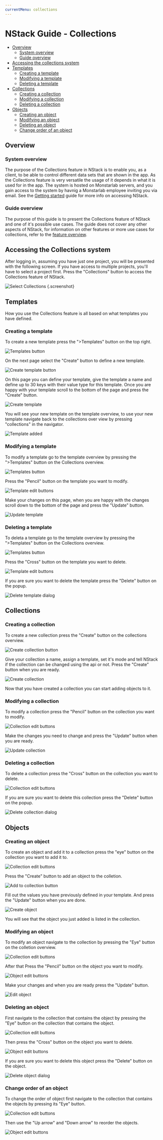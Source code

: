 ```yaml
---
currentMenu: collections
---
```


# NStack Guide - Collections

* [Overview](#overview)
	* [System overview](#system-overview)
	* [Guide overview](#guide-overview)
* [Accessing the collections system](#accessing-the-collections-system)
* [Templates](#templates)
	* [Creating a template](#creating-a-template)
	* [Modifying a template](#modifying-a-template)
	* [Deleting a template](#deleting-a-template)
* [Collections](#collections)
	* [Creating a collection](#creating-a-collection)
	* [Modifying a collection](#modifying-a-collection)
	* [Deleting a collection](#deleting-a-collection)
* [Objects](#objects)
	* [Creating an object](#creating-an-object)
	* [Modifying an object](#modifying-an-object)
	* [Deleting an object](#deleting-an-object)
	* [Change order of an object](#change-order-of-an-object) 

## Overview
### System overview

The purpose of the Collections feature in NStack is to enable you, as a client, to be able to control different data sets that are shown in the app. As the Collections feature is very versatile the usage of it depends in what it is used for in the app. The system is hosted on Monstarlab servers, and you gain access to the system by havnig a Monstarlab employee inviting you via email.
See the [Getting started](getting-started.html) guide for more info on accessing NStack.

### Guide overview

The purpose of this guide is to present the Collections feature of NStack and one of it's possible use cases. The guide does not cover any other aspects of NStack, for information on other features or more use cases for collections, refer to the [feature overview](../../features/collections.html).

## Accessing the Collections system

After logging in, assuming you have just one project, you will be presented with the following screen. If you have access to multiple projects, you'll have to select a project first. Press the "Collections" button to access the Collections feature of NStack.

![Select Collections](../../images/Guides/Collections/select_collections2.png) {.screenshot}

## Templates

How you use the Collections feature is all based on what templates you have defined.

### Creating a template

To create a new template press the ">Templates" button on the top right.

![Templates button](../../images/Guides/Collections/template_button.png)

On the next page select the "Create" button to define a new template.

![Create template button](../../images/Guides/Collections/create_template_button.png)

On this page you can define your template, give the template a name and define up to 30 keys with their value type for this template.
Once you are happy with your template scroll to the bottom of the page and press the "Create" button.

![Create template](../../images/Guides/Collections/create_template.png)

You will see your new template on the template overview, to use your new template navigate back to the collections over view by pressing "collections" in the navigator.

![Template added](../../images/Guides/Collections/template_added.png)

### Modifying a template

To modify a template go to the template overview by pressing the ">Templates" button on the Collections overview.

![Templates button](../../images/Guides/Collections/template_button.png)

Press the "Pencil" button on the template you want to modify.

![Template edit buttons](../../images/Guides/Collections/template_edit_buttons.png)

Make your changes on this page, when you are happy with the changes scroll down to the bottom of the page and press the "Update" button.

![Update template](../../images/Guides/Collections/update_template.png)

### Deleting a template

To deleta a template go to the template overview by pressing the ">Templates" button on the Collections overview.

![Templates button](../../images/Guides/Collections/template_button.png)

Press the "Cross" button on the template you want to delete.

![Template edit buttons](../../images/Guides/Collections/template_edit_buttons.png)

If you are sure you want to delete the template press the "Delete" button on the popup.

![Delete template dialog](../../images/Guides/Collections/delete_template_dialog.png)

## Collections
### Creating a collection

To create a new collection press the "Create" button on the collections overview.

![Create collection button](../../images/Guides/Collections/create_collection_button.png)

Give your collection a name, assign a template, set it's mode and tell NStack if the collection can be changed using the api or not.
Press the "Create" button when you are ready.

![Create collection](../../images/Guides/Collections/create_collection.png)

Now that you have created a collection you can start adding objects to it.

### Modifying a collection

To modify a collection press the "Pencil" button on the collection you want to modify.

![Collection edit buttons](../../images/Guides/Collections/collection_edit_buttons.png)

Make the changes you need to change and press the "Update" button when you are ready.

![Update collection](../../images/Guides/Collections/update_collection.png)

### Deleting a collection

To delete a collection press the "Cross" button on the collection you want to delete.

![Collection edit buttons](../../images/Guides/Collections/collection_edit_buttons.png)

If you are sure you want to delete this collection press the "Delete" button on the popup.

![Delete collection dialog](../../images/Guides/Collections/delete_collection_dialog.png)

## Objects
### Creating an object

To create an object and add it to a collection press the "eye" button on the collection you want to add it to.

![Collection edit buttons](../../images/Guides/Collections/collection_edit_buttons.png)

Press the "Create" button to add an object to the colletion.

![Add to collection button](../../images/Guides/Collections/add_object_button.png)

Fill out the values you have previously defined in your template.
And press the "Update" button when you are done.

![Create object](../../images/Guides/Collections/create_object.png)

You will see that the object you just added is listed in the collection.

### Modifying an object

To modify an object navigate to the collection by pressing the "Eye" button on the colletion overview.

![Collection edit buttons](../../images/Guides/Collections/collection_edit_buttons.png)

After that Press the "Pencil" button on the object you want to modify.

![Object edit buttons](../../images/Guides/Collections/object_edit_buttons.png)

Make your changes and when you are ready press the "Update" button.

![Edit object](../../images/Guides/Collections/update_object.png)

### Deleting an object

First navigate to the collection that contains the object by pressing the "Eye" button on the collection that contains the object.

![Collection edit buttons](../../images/Guides/Collections/collection_edit_buttons.png)

Then press the "Cross" button on the object you want to delete. 

![Object edit buttons](../../images/Guides/Collections/object_edit_buttons.png)

If you are sure you want to delete this object press the "Delete" button on the object.

![Delete object dialog](../../images/Guides/Collections/delete_object_dialog.png)

### Change order of an object

To change the order of object first navigate to the collection that contains the objects by pressing its "Eye" button.

![Collection edit buttons](../../images/Guides/Collections/collection_edit_buttons.png)

Then use the "Up arrow" and "Down arrow" to reorder the objects.

![Object edit buttons](../../images/Guides/Collections/object_edit_buttons.png)



